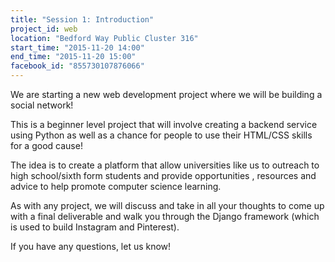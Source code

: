 ```yaml
---
title: "Session 1: Introduction"
project_id: web
location: "Bedford Way Public Cluster 316"
start_time: "2015-11-20 14:00"
end_time: "2015-11-20 15:00"
facebook_id: "855730107876066"
---
```


We are starting a new web development project where we will be building a social network!

This is a beginner level project that will involve creating a backend service using Python as well as a chance for people to use their HTML/CSS skills for a good cause!

The idea is to create a platform that allow universities like us to outreach to high school/sixth form students and provide opportunities , resources and advice to help promote computer science learning.

As with any project, we will discuss and take in all your thoughts to come up with a final deliverable and walk you through the Django framework (which is used to build Instagram and Pinterest).

If you have any questions, let us know!
